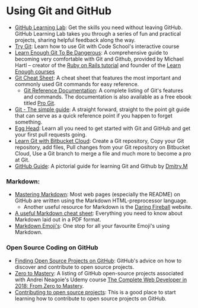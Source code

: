# Using Git and GitHub

* [GitHub Learning Lab](https://lab.github.com/): Get the skills you need without leaving GitHub. GitHub Learning Lab takes you through a series of fun and practical projects, sharing helpful feedback along the way.
* [Try Git](https://try.github.io/): Learn how to use Git with Code School's interactive course
* [Learn Enough Git To Be Dangerous](https://www.learnenough.com/git-tutorial): A comprehensive guide to becoming very comfortable with Git and Github, provided by Michael Hartl – creator of the [Ruby on Rails tutorial](https://www.railstutorial.org/) and founder of the [Learn Enough courses](https://www.learnenough.com/story)
* [Git Cheat Sheet](https://education.github.com/git-cheat-sheet-education.pdf): A cheat sheet that features the most important and commonly
used Git commands for easy reference.
   - [Git Reference Documentation](https://git-scm.com/docs): A complete listing of Git's features and commands. The documentation is also available as a free ebook titled [Pro Git](https://git-scm.com/book/en/v2).
* [Git - The simple guide](https://rogerdudler.github.io/git-guide/): A straight forward, straight to the point git guide that can serve as a quick reference point if you happen to forget something.
* [Egg Head](https://egghead.io/lessons/javascript-introduction-to-github): Learn all you need to get started with Git and GitHub and get your first pull requests going.
* [Learn Git with Bitbucket Cloud](https://www.atlassian.com/git/tutorials/learn-git-with-bitbucket-cloud): Create a Git repository, Copy your Git repository, add files, Pull changes from your Git repository on Bitbucket Cloud, Use a Git branch to merge a file and much more to become a pro at Git.
* [GitHub Guide](https://github.com/antonykidis/GitHub-guide/blob/master/Git%20and%20GitHub.pdf): A pictorial guide for learning Git and Github by [Dmitry.M](https://github.com/antonykidis)
### Markdown:
* [Mastering Markdown](https://guides.github.com/features/mastering-markdown/): Most web pages (especially the README) on GitHub are written using the Markdown HTML-preprocessor language. 
   - Another useful resource for Markdown is the [Daring Fireball](https://daringfireball.net/projects/markdown/syntax) website.
* [A useful Markdown cheat sheet](https://guides.github.com/pdfs/markdown-cheatsheet-online.pdf): Everything you need to know about Markdown laid out in a PDF format.
* [Markdown Emoji's](https://github.com/StuartDaniells/Markdown_Emoji-s_List): One stop for all your favourite Emoji's using Markdown.

### Open Source Coding on GitHub

* [Finding Open Source Projects on GitHub](https://help.github.com/articles/finding-open-source-projects-on-github/): GitHub's advice on how to discover and contribute to open source projects.
* [Zero to Mastery](https://github.com/zero-to-mastery): A listing of GitHub open-source projects associated with Andrei Neagoie's Udemy course [The Complete Web Developer in 2018: From Zero to Mastery](https://www.udemy.com/the-complete-web-developer-in-2018/learn/v4/content).
* [Contributing to open source projects](https://github.com/zero-to-mastery/start-here-guidelines): This is a good place to start learning how to contribute to open source projects on GitHub.
